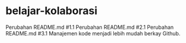 # belajar-kolaborasi
Perubahan README.md #1.1
Perubahan README.md #2.1
Perubahan README.md #3.1
Manajemen kode menjadi lebih mudah berkay Github.
